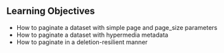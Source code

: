 ## Learning Objectives

- How to paginate a dataset with simple page and page_size parameters
- How to paginate a dataset with hypermedia metadata
- How to paginate in a deletion-resilient manner